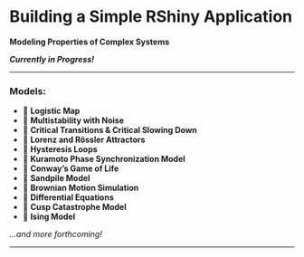 # Building a Simple RShiny Application  
**Modeling Properties of Complex Systems**

***_Currently in Progress!_***

---

### Models:

- 🔹 **Logistic Map**  
- 🔹 **Multistability with Noise**  
- 🔹 **Critical Transitions & Critical Slowing Down**  
- 🔹 **Lorenz and Rössler Attractors**  
- 🔹 **Hysteresis Loops**  
- 🔹 **Kuramoto Phase Synchronization Model**  
- 🔹 **Conway’s Game of Life**  
- 🔹 **Sandpile Model**  
- 🔹 **Brownian Motion Simulation**  
- 🔹 **Differential Equations**  
- 🔹 **Cusp Catastrophe Model**  
- 🔹 **Ising Model**  

*...and more forthcoming!*

---
